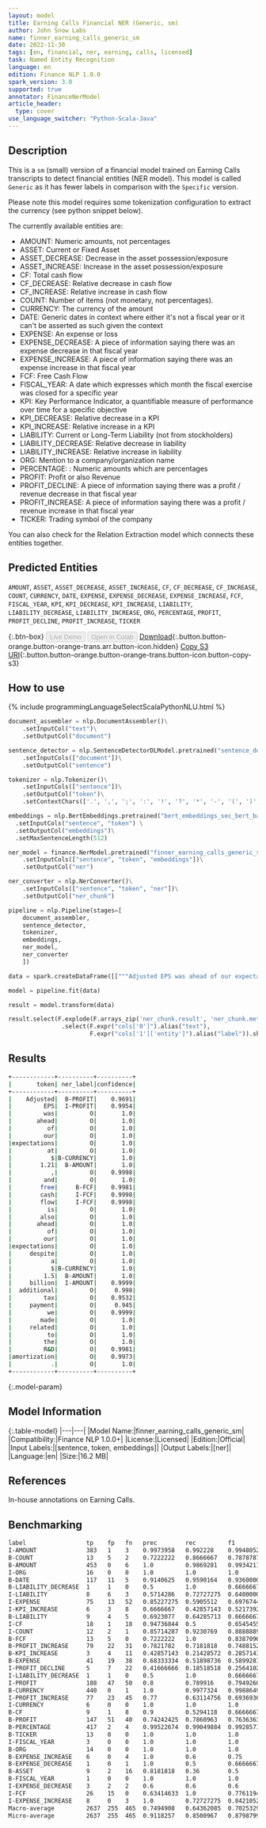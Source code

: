 ```yaml
---
layout: model
title: Earning Calls Financial NER (Generic, sm)
author: John Snow Labs
name: finner_earning_calls_generic_sm
date: 2022-11-30
tags: [en, financial, ner, earning, calls, licensed]
task: Named Entity Recognition
language: en
edition: Finance NLP 1.0.0
spark_version: 3.0
supported: true
annotator: FinanceNerModel
article_header:
  type: cover
use_language_switcher: "Python-Scala-Java"
---
```


## Description

This is a `sm` (small) version of a financial model trained on Earning Calls transcripts to detect financial entities (NER model). 
This model is called `Generic` as it has fewer labels in comparison with the `Specific` version.

Please note this model requires some tokenization configuration to extract the currency (see python snippet below).

The currently available entities are:
- AMOUNT: Numeric amounts, not percentages
- ASSET: Current or Fixed Asset
- ASSET_DECREASE: Decrease in the asset possession/exposure
- ASSET_INCREASE: Increase in the asset possession/exposure
- CF: Total cash flow 
- CF_DECREASE: Relative decrease in cash flow
- CF_INCREASE: Relative increase in cash flow
- COUNT:  Number of items (not monetary, not percentages).
- CURRENCY: The currency of the amount
- DATE: Generic dates in context where either it's not a fiscal year or it can't be asserted as such given the context
- EXPENSE: An expense or loss
- EXPENSE_DECREASE: A piece of information saying there was an expense decrease in that fiscal year
- EXPENSE_INCREASE: A piece of information saying there was an expense increase in that fiscal year
- FCF: Free Cash Flow
- FISCAL_YEAR: A date which expresses which month the fiscal exercise was closed for a specific year
- KPI: Key Performance Indicator, a quantifiable measure of performance over time for a specific objective
- KPI_DECREASE: Relative decrease in a KPI
- KPI_INCREASE: Relative increase in a KPI
- LIABILITY:  Current or Long-Term Liability (not from stockholders)
- LIABILITY_DECREASE: Relative decrease in liability
- LIABILITY_INCREASE: Relative increase in liability
- ORG: Mention to a company/organization name
- PERCENTAGE: : Numeric amounts which are percentages
- PROFIT: Profit or also Revenue
- PROFIT_DECLINE: A piece of information saying there was a profit / revenue decrease in that fiscal year
- PROFIT_INCREASE: A piece of information saying there was a profit / revenue increase in that fiscal year
- TICKER: Trading symbol of the company

You can also check for the Relation Extraction model which connects these entities together.

## Predicted Entities

`AMOUNT`, `ASSET`, `ASSET_DECREASE`, `ASSET_INCREASE`, `CF`, `CF_DECREASE`, `CF_INCREASE`, `COUNT`, `CURRENCY`, `DATE`, `EXPENSE`, `EXPENSE_DECREASE`, `EXPENSE_INCREASE`, `FCF`, `FISCAL_YEAR`, `KPI`, `KPI_DECREASE`, `KPI_INCREASE`, `LIABILITY`, `LIABILITY_DECREASE`, `LIABILITY_INCREASE`, `ORG`, `PERCENTAGE`, `PROFIT`, `PROFIT_DECLINE`, `PROFIT_INCREASE`, `TICKER`


{:.btn-box}
<button class="button button-orange" disabled>Live Demo</button>
<button class="button button-orange" disabled>Open in Colab</button>
[Download](https://s3.amazonaws.com/auxdata.johnsnowlabs.com/finance/models/finner_earning_calls_generic_sm_en_1.0.0_3.0_1669839690938.zip){:.button.button-orange.button-orange-trans.arr.button-icon.hidden}
[Copy S3 URI](s3://auxdata.johnsnowlabs.com/finance/models/finner_earning_calls_generic_sm_en_1.0.0_3.0_1669839690938.zip){:.button.button-orange.button-orange-trans.button-icon.button-copy-s3}

## How to use



<div class="tabs-box" markdown="1">
{% include programmingLanguageSelectScalaPythonNLU.html %}

```python
document_assembler = nlp.DocumentAssembler()\
    .setInputCol("text")\
    .setOutputCol("document")

sentence_detector = nlp.SentenceDetectorDLModel.pretrained("sentence_detector_dl","xx")\
    .setInputCols(["document"])\
    .setOutputCol("sentence")

tokenizer = nlp.Tokenizer()\
    .setInputCols(["sentence"])\
    .setOutputCol("token")\
    .setContextChars(['.', ',', ';', ':', '!', '?', '*', '-', '(', ')', '”', '’', '$','€'])

embeddings = nlp.BertEmbeddings.pretrained("bert_embeddings_sec_bert_base", "en") \
  .setInputCols("sentence", "token") \
  .setOutputCol("embeddings")\
  .setMaxSentenceLength(512)

ner_model = finance.NerModel.pretrained("finner_earning_calls_generic_sm", "en", "finance/models")\
    .setInputCols(["sentence", "token", "embeddings"])\
    .setOutputCol("ner")

ner_converter = nlp.NerConverter()\
    .setInputCols(["sentence", "token", "ner"])\
    .setOutputCol("ner_chunk")

pipeline = nlp.Pipeline(stages=[
    document_assembler,
    sentence_detector,
    tokenizer,
    embeddings,
    ner_model,
    ner_converter   
    ])

data = spark.createDataFrame([["""Adjusted EPS was ahead of our expectations at $ 1.21 , and free cash flow is also ahead of our expectations despite a $ 1.5 billion additional tax payment we made related to the R&D amortization."""]]).toDF("text")

model = pipeline.fit(data)

result = model.transform(data)

result.select(F.explode(F.arrays_zip('ner_chunk.result', 'ner_chunk.metadata')).alias("cols")) \
               .select(F.expr("cols['0']").alias("text"),
                       F.expr("cols['1']['entity']").alias("label")).show(200, truncate = False)
```

</div>

## Results

```bash
+------------+----------+----------+
|       token| ner_label|confidence|
+------------+----------+----------+
|    Adjusted|  B-PROFIT|    0.9691|
|         EPS|  I-PROFIT|    0.9954|
|         was|         O|       1.0|
|       ahead|         O|       1.0|
|          of|         O|       1.0|
|         our|         O|       1.0|
|expectations|         O|       1.0|
|          at|         O|       1.0|
|           $|B-CURRENCY|       1.0|
|        1.21|  B-AMOUNT|       1.0|
|           ,|         O|    0.9998|
|         and|         O|       1.0|
|        free|     B-FCF|    0.9981|
|        cash|     I-FCF|    0.9998|
|        flow|     I-FCF|    0.9998|
|          is|         O|       1.0|
|        also|         O|       1.0|
|       ahead|         O|       1.0|
|          of|         O|       1.0|
|         our|         O|       1.0|
|expectations|         O|       1.0|
|     despite|         O|       1.0|
|           a|         O|       1.0|
|           $|B-CURRENCY|       1.0|
|         1.5|  B-AMOUNT|       1.0|
|     billion|  I-AMOUNT|    0.9999|
|  additional|         O|     0.998|
|         tax|         O|    0.9532|
|     payment|         O|     0.945|
|          we|         O|    0.9999|
|        made|         O|       1.0|
|     related|         O|       1.0|
|          to|         O|       1.0|
|         the|         O|       1.0|
|         R&D|         O|    0.9981|
|amortization|         O|    0.9973|
|           .|         O|       1.0|
+------------+----------+----------+
```

{:.model-param}
## Model Information

{:.table-model}
|---|---|
|Model Name:|finner_earning_calls_generic_sm|
|Compatibility:|Finance NLP 1.0.0+|
|License:|Licensed|
|Edition:|Official|
|Input Labels:|[sentence, token, embeddings]|
|Output Labels:|[ner]|
|Language:|en|
|Size:|16.2 MB|

## References

In-house annotations on Earning Calls.

## Benchmarking

```bash
label                 tp    fp   fn   prec        rec         f1         
I-AMOUNT              383   1    3    0.9973958   0.992228    0.9948052  
B-COUNT               13    5    2    0.7222222   0.8666667   0.78787875 
B-AMOUNT              453   0    6    1.0         0.9869281   0.9934211  
I-ORG                 16    0    0    1.0         1.0         1.0        
B-DATE                117   11   5    0.9140625   0.9590164   0.93600005 
B-LIABILITY_DECREASE  1     1    0    0.5         1.0         0.6666667  
I-LIABILITY           8     6    3    0.5714286   0.72727275  0.64000005 
I-EXPENSE             75    13   52   0.85227275  0.5905512   0.69767445 
I-KPI_INCREASE        6     3    8    0.6666667   0.42857143  0.5217392  
B-LIABILITY           9     4    5    0.6923077   0.64285713  0.6666667  
I-CF                  18    1    18   0.94736844  0.5         0.6545455  
I-COUNT               12    2    1    0.85714287  0.9230769   0.8888889  
B-FCF                 13    5    0    0.7222222   1.0         0.83870965 
B-PROFIT_INCREASE     79    22   31   0.7821782   0.7181818   0.7488152  
B-KPI_INCREASE        3     4    11   0.42857143  0.21428572  0.2857143  
B-EXPENSE             41    19   38   0.68333334  0.51898736  0.5899281  
I-PROFIT_DECLINE      5     7    22   0.41666666  0.18518518  0.25641027 
I-LIABILITY_DECREASE  1     1    0    0.5         1.0         0.6666667  
I-PROFIT              188   47   50   0.8         0.789916    0.79492605 
B-CURRENCY            440   0    1    1.0         0.9977324   0.9988649  
I-PROFIT_INCREASE     77    23   45   0.77        0.63114756  0.69369364 
I-CURRENCY            6     0    0    1.0         1.0         1.0        
B-CF                  9     1    8    0.9         0.5294118   0.6666667  
B-PROFIT              147   51   40   0.74242425  0.7860963   0.7636363  
B-PERCENTAGE          417   2    4    0.99522674  0.99049884  0.99285716 
B-TICKER              13    0    0    1.0         1.0         1.0        
I-FISCAL_YEAR         3     0    0    1.0         1.0         1.0        
B-ORG                 14    0    0    1.0         1.0         1.0        
B-EXPENSE_INCREASE    6     0    4    1.0         0.6         0.75       
B-EXPENSE_DECREASE    1     0    1    1.0         0.5         0.6666667  
B-ASSET               9     2    16   0.8181818   0.36        0.5        
B-FISCAL_YEAR         1     0    0    1.0         1.0         1.0        
I-EXPENSE_DECREASE    3     2    2    0.6         0.6         0.6        
I-FCF                 26    15   0    0.63414633  1.0         0.7761194  
I-EXPENSE_INCREASE    8     0    3    1.0         0.72727275  0.84210527 
Macro-average         2637  255  465  0.7494908   0.64362085  0.70253296 
Micro-average         2637  255  465  0.9118257   0.8500967   0.8798799  
```
